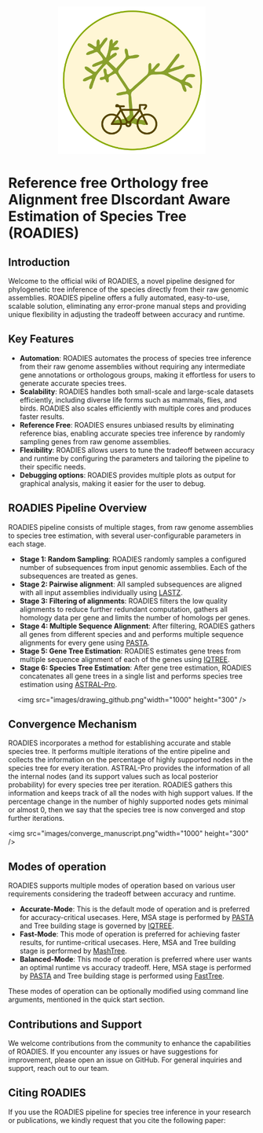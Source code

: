  <div align="center">

<img src="images/ROADIES_logo.png" width="300" height="300"/>

</div>

# Reference free Orthology free Alignment free DIscordant Aware Estimation of Species Tree (ROADIES)

## Introduction

Welcome to the official wiki of ROADIES, a novel pipeline designed for phylogenetic tree inference of the species directly from their raw genomic assemblies. ROADIES pipeline offers a fully automated, easy-to-use, scalable solution, eliminating any error-prone manual steps and providing unique flexibility in adjusting the tradeoff between accuracy and runtime. 
<br>

## Key Features
- **Automation**: ROADIES automates the process of species tree inference from their raw genome assemblies without requiring any intermediate gene annotations or orthologous groups, making it effortless for users to generate accurate species trees.
- **Scalability**: ROADIES handles both small-scale and large-scale datasets efficiently, including diverse life forms such as mammals, flies, and birds. ROADIES also scales efficiently with multiple cores and produces faster results.
- **Reference Free**: ROADIES ensures unbiased results by eliminating reference bias, enabling accurate species tree inference by randomly sampling genes from raw genome assemblies.
- **Flexibility**: ROADIES allows users to tune the tradeoff between accuracy and runtime by configuring the parameters and tailoring the pipeline to their specific needs.
- **Debugging options**: ROADIES provides multiple plots as output for graphical analysis, making it easier for the user to debug. 

## ROADIES Pipeline Overview
ROADIES pipeline consists of multiple stages, from raw genome assemblies to species tree estimation, with several user-configurable parameters in each stage. 

- **Stage 1: Random Sampling**: ROADIES randomly samples a configured number of subsequences from input genomic assemblies. Each of the subsequences are treated as genes.
- **Stage 2: Pairwise alignment**: All sampled subsequences are aligned with all input assemblies individually using [LASTZ](https://lastz.github.io/lastz/). 
- **Stage 3: Filtering of alignments**: ROADIES filters the low quality alignments to reduce further redundant computation, gathers all homology data per gene and limits the number of homologs per genes. 
- **Stage 4: Multiple Sequence Alignment**: After filtering, ROADIES gathers all genes from different species and and performs multiple sequence alignments for every gene using [PASTA](https://github.com/smirarab/pasta). 
- **Stage 5: Gene Tree Estimation**: ROADIES estimates gene trees from multiple sequence alignment of each of the genes using [IQTREE](http://www.iqtree.org/).
- **Stage 6: Species Tree Estimation**: After gene tree estimation, ROADIES concatenates all gene trees in a single list and performs species tree estimation using [ASTRAL-Pro](https://github.com/chaoszhang/A-pro). 

<div align="center">

<img src="images/drawing_github.png"width="1000" height="300" />

</div>

## Convergence Mechanism

ROADIES incorporates a method for establishing accurate and stable species tree. It performs multiple iterations of the entire pipeline and collects the information on the percentage of highly supported nodes in the species tree for every iteration. ASTRAL-Pro provides the information of all the internal nodes (and its support values such as local posterior probability) for every species tree per iteration. ROADIES gathers this information and keeps track of all the nodes with high support values. If the percentage change in the number of highly supported nodes gets minimal or almost 0, then we say that the species tree is now converged and stop further iterations.

<img src="images/converge_manuscript.png"width="1000" height="300" />

## Modes of operation

ROADIES supports multiple modes of operation based on various user requirements considering the tradeoff between accuracy and runtime. 

- **Accurate-Mode**: This is the default mode of operation and is preferred for accuracy-critical usecases. Here, MSA stage is performed by [PASTA](https://github.com/smirarab/pasta) and Tree building stage is governed by [IQTREE](http://www.iqtree.org/).
- **Fast-Mode**: This mode of operation is preferred for achieving faster results, for runtime-critical usecases. Here, MSA and Tree building stage is performed by [MashTree](https://github.com/lskatz/mashtree).
- **Balanced-Mode**: This mode of operation is preferred where user wants an optimal runtime vs accuracy tradeoff. Here, MSA stage is performed by [PASTA](https://github.com/smirarab/pasta) and Tree building stage is performed using [FastTree](http://www.microbesonline.org/fasttree/). 

These modes of operation can be optionally modified using command line arguments, mentioned in the quick start section.

## <a name="support"></a> Contributions and Support

We welcome contributions from the community to enhance the capabilities of ROADIES. If you encounter any issues or have suggestions for improvement, please open an issue on GitHub. For general inquiries and support, reach out to our team.

## <a name="citation"></a> Citing ROADIES

If you use the ROADIES pipeline for species tree inference in your research or publications, we kindly request that you cite the following paper:

